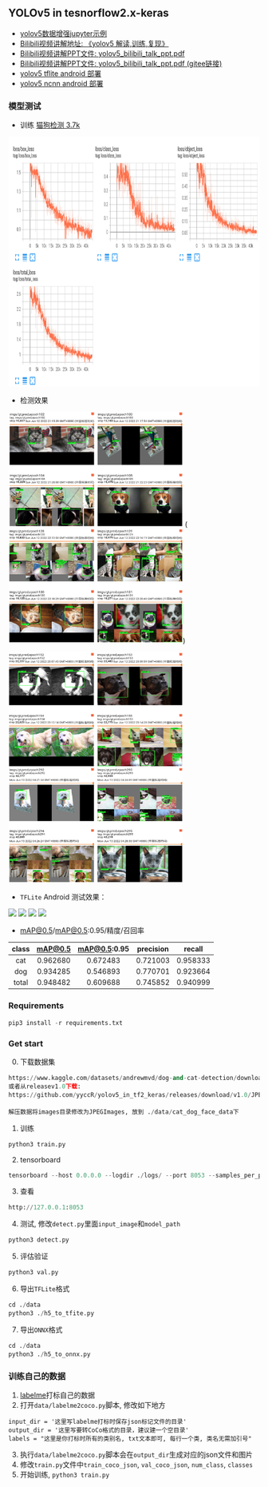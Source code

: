 ## YOLOv5 in tesnorflow2.x-keras

- [yolov5数据增强jupyter示例](./data/arguments_jupyter.ipynb)
- [Bilibili视频讲解地址: 《yolov5 解读,训练,复现》](https://www.bilibili.com/video/BV1JR4y1g77H/)
- [Bilibili视频讲解PPT文件: yolov5_bilibili_talk_ppt.pdf](./yolov5_bilibili_talk_ppt.pdf)
- [Bilibili视频讲解PPT文件: yolov5_bilibili_talk_ppt.pdf (gitee链接)](https://gitee.com/yyccR/yolov5_in_tf2_keras/blob/master/yolov5_bilibili_talk_ppt.pdf)
- [yolov5 tflite android 部署](https://github.com/yyccR/yolov5-tflite-android)
- [yolov5 ncnn android 部署](https://github.com/yyccR/yolov5-ncnn-android)

### 模型测试

- 训练 [猫狗检测 3.7k](https://www.kaggle.com/datasets/andrewmvd/dog-and-cat-detection?resource=download)
  
<img src="https://raw.githubusercontent.com/yyccR/Pictures/master/yolov5/yolov5_train_loss.png" width="1000" height="500"/> 

- 检测效果

<img src="https://raw.githubusercontent.com/yyccR/Pictures/master/yolov5/yolov5_train_images.png" width="350" height="230"/> (<img src="https://raw.githubusercontent.com/yyccR/Pictures/master/yolov5/yolov5_train_images2.png" width="350" height="230"/>)

<img src="https://raw.githubusercontent.com/yyccR/Pictures/master/yolov5/yolov5_train_images3.png" width="350" height="230"/>  <img src="https://raw.githubusercontent.com/yyccR/Pictures/master/yolov5/yolov5_train_images4.png" width="350" height="230"/>

- `TFLite` Android 测试效果：

<img src="https://user-images.githubusercontent.com/14156500/175484983-899da03f-5e3f-484a-aec8-383204c58921.png" width="200"/> <img src="https://user-images.githubusercontent.com/14156500/175487023-0c9a2e09-66da-41cc-a21d-7276560c6e0b.png" width="200"/> <img src="https://user-images.githubusercontent.com/14156500/175487105-eca7243b-0f64-427a-9c0c-13ce5866c12e.png" width="200"/> <img src="https://user-images.githubusercontent.com/14156500/175487144-0265775d-9373-43cf-8005-afe87d39845f.png" width="200"/>

- mAP@0.5/mAP@0.5:0.95/精度/召回率

| class | mAP@0.5  | mAP@0.5:0.95 | precision |  recall  |
| :-: | :-: | :-: | :-: | :-: |
|  cat  | 0.962680 |   0.672483   | 0.721003  | 0.958333 |
|  dog  | 0.934285 |   0.546893   | 0.770701  | 0.923664 |
| total | 0.948482 |   0.609688   | 0.745852  | 0.940999 |


### Requirements

```python
pip3 install -r requirements.txt
```

### Get start
0. 下载数据集
```python
https://www.kaggle.com/datasets/andrewmvd/dog-and-cat-detection/download
或者从releasev1.0下载:
https://github.com/yyccR/yolov5_in_tf2_keras/releases/download/v1.0/JPEGImages.zip

解压数据将images目录修改为JPEGImages, 放到 ./data/cat_dog_face_data下
```

1. 训练
```python
python3 train.py
```

2. tensorboard
```python
tensorboard --host 0.0.0.0 --logdir ./logs/ --port 8053 --samples_per_plugin=images=40
```    

3. 查看
```python
http://127.0.0.1:8053
```    

4. 测试, 修改`detect.py`里面`input_image`和`model_path`
```python
python3 detect.py
```

5. 评估验证
```python
python3 val.py
```

6. 导出`TFLite`格式
```python
cd ./data
python3 ./h5_to_tfite.py
```

7. 导出`ONNX`格式
```python
cd ./data
python3 ./h5_to_onnx.py
```

### 训练自己的数据

1. [labelme](https://github.com/wkentaro/labelme)打标自己的数据
2. 打开`data/labelme2coco.py`脚本, 修改如下地方
```angular2html
input_dir = '这里写labelme打标时保存json标记文件的目录'
output_dir = '这里写要转CoCo格式的目录，建议建一个空目录'
labels = "这里是你打标时所有的类别名, txt文本即可, 每行一个类, 类名无需加引号"
```
3. 执行`data/labelme2coco.py`脚本会在`output_dir`生成对应的json文件和图片
4. 修改`train.py`文件中`train_coco_json`, `val_coco_json`, `num_class`, `classes`
5. 开始训练, `python3 train.py`